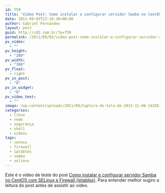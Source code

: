 ```yaml
---
id: 759
title: 'Vídeo Post: Como instalar e configurar servidor Samba no CentOS com SELinux e Firewall (iptables)'
date: 2011-09-03T23:18:30+00:00
author: Gabriel Fernandes
layout: post
guid: http://cd2.com.br/?p=759
permalink: /2011/09/03/video-post-como-instalar-e-configurar-servidor-samba-no-centos-com-selinux-e-firewall-iptables/
pv_video:
  - ""
pv_height:
  - "200"
pv_width:
  - "300"
pv_float:
  - right
pv_in_post:
  - "0"
pv_in_widget:
  - "0"
pv_video_text:
  - ""
image: /wp-content/uploads/2011/09/Captura-de-tela-de-2013-11-06-142451.png
categories:
  - linux
  - rede
  - segurança
  - shell
  - vídeos
tags:
  - centos
  - firewall
  - iptables
  - samba
  - selinux
---
```

Este é o vídeo de teste do post [Como instalar e configurar servidor Samba no CentOS com SELinux e Firewall (iptables)](http://cd2.com.br/2011/08/10/como-instalar-e-configurar-servidor-samba-no-centos-com-selinux-e-firewall-iptables/). Para entender melhor sugiro a leitura do post antes de assistir ao vídeo.

<div class="jetpack-video-wrapper">
  <span class="embed-youtube" style="text-align:center; display: block;"></span>
</div>